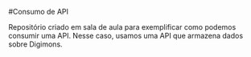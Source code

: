 #Consumo de API

Repositório criado em sala de aula para exemplificar como podemos consumir uma API. Nesse caso, usamos uma API que armazena dados sobre Digimons.
